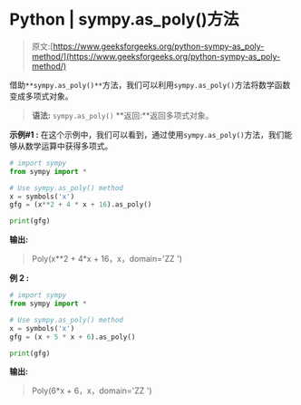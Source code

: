 # Python | sympy.as_poly()方法

> 原文:[https://www.geeksforgeeks.org/python-sympy-as_poly-method/](https://www.geeksforgeeks.org/python-sympy-as_poly-method/)

借助`**sympy.as_poly()**`方法，我们可以利用`sympy.as_poly()`方法将数学函数变成多项式对象。

> **语法:** `sympy.as_poly()`
> **返回:**返回多项式对象。

**示例#1 :**
在这个示例中，我们可以看到，通过使用`sympy.as_poly()`方法，我们能够从数学运算中获得多项式。

```py
# import sympy
from sympy import *

# Use sympy.as_poly() method
x = symbols('x')
gfg = (x**2 + 4 * x + 16).as_poly()

print(gfg)
```

**输出:**

> Poly(x**2 + 4*x + 16，x，domain='ZZ ')

**例 2 :**

```py
# import sympy
from sympy import *

# Use sympy.as_poly() method
x = symbols('x')
gfg = (x + 5 * x + 6).as_poly()

print(gfg)
```

**输出:**

> Poly(6*x + 6，x，domain='ZZ ')